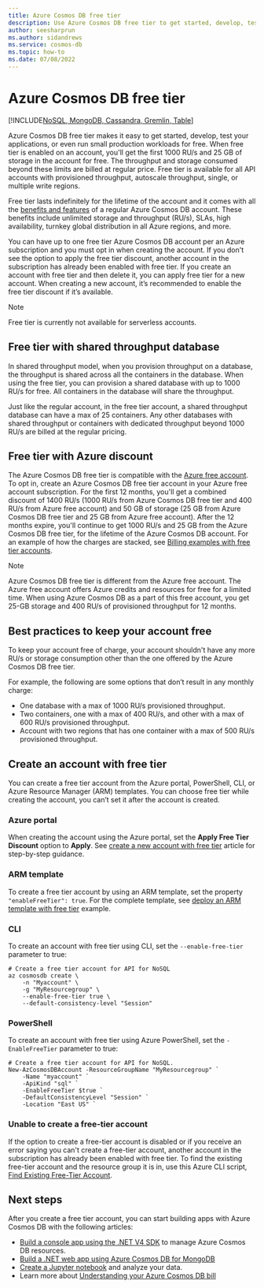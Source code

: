 ```yaml
---
title: Azure Cosmos DB free tier
description: Use Azure Cosmos DB free tier to get started, develop, test your applications. With free tier, you'll get the first 1000 RU/s and 25 GB of storage in the account for free.
author: seesharprun
ms.author: sidandrews
ms.service: cosmos-db
ms.topic: how-to
ms.date: 07/08/2022
---
```


# Azure Cosmos DB free tier

[!INCLUDE[NoSQL, MongoDB, Cassandra, Gremlin, Table](includes/appliesto-nosql-mongodb-cassandra-gremlin-table.md)]

Azure Cosmos DB free tier makes it easy to get started, develop, test your applications, or even run small production workloads for free. When free tier is enabled on an account, you'll get the first 1000 RU/s and 25 GB of storage in the account for free. The throughput and storage consumed beyond these limits are billed at regular price. Free tier is available for all API accounts with provisioned throughput, autoscale throughput, single, or multiple write regions.

Free tier lasts indefinitely for the lifetime of the account and it comes with all the [benefits and features](introduction.md#an-ai-database-that-is-reliable-and-flexible) of a regular Azure Cosmos DB account. These benefits include unlimited storage and throughput (RU/s), SLAs, high availability, turnkey global distribution in all Azure regions, and more.

You can have up to one free tier Azure Cosmos DB account per an Azure subscription and you must opt in when creating the account. If you don't see the option to apply the free tier discount, another account in the subscription has already been enabled with free tier. If you create an account with free tier and then delete it, you can apply free tier for a new account. When creating a new account, it’s recommended to enable the free tier discount if it’s available.

> [!NOTE]
> Free tier is currently not available for serverless accounts.

## Free tier with shared throughput database

In shared throughput model, when you provision throughput on a database, the throughput is shared across all the containers in the database. When using the free tier, you can provision a shared database with up to 1000 RU/s for free. All containers in the database will share the throughput.

Just like the regular account, in the free tier account, a shared throughput database can have a max of 25 containers.
Any other databases with shared throughput or containers with dedicated throughput beyond 1000 RU/s are billed at the regular pricing.

## Free tier with Azure discount

The Azure Cosmos DB free tier is compatible with the [Azure free account](optimize-dev-test.md#azure-free-account). To opt in, create an Azure Cosmos DB free tier account in your Azure free account subscription. For the first 12 months, you'll get a combined discount of 1400 RU/s (1000 RU/s from Azure Cosmos DB free tier and 400 RU/s from Azure free account) and 50 GB of storage (25 GB from Azure Cosmos DB free tier and 25 GB from Azure free account). After the 12 months expire, you'll continue to get 1000 RU/s and 25 GB from the Azure Cosmos DB free tier, for the lifetime of the Azure Cosmos DB account. For an example of how the charges are stacked, see [Billing examples with free tier accounts](understand-your-bill.md#azure-free-tier).

> [!NOTE]
> Azure Cosmos DB free tier is different from the Azure free account. The Azure free account offers Azure credits and resources for free for a limited time. When using Azure Cosmos DB as a part of this free account, you get 25-GB storage and 400 RU/s of provisioned throughput for 12 months.

## Best practices to keep your account free

To keep your account free of charge, your account shouldn't have any more RU/s or storage consumption other than the one offered by the Azure Cosmos DB free tier.

For example, the following are some options that don’t result in any monthly charge:

* One database with a max of 1000 RU/s provisioned throughput.
* Two containers, one with a max of 400 RU/s, and other with a max of 600 RU/s provisioned throughput.
* Account with two regions that has one container with a max of 500 RU/s provisioned throughput.

## Create an account with free tier

You can create a free tier account from the Azure portal, PowerShell, CLI, or Azure Resource Manager (ARM) templates. You can choose free tier while creating the account, you can’t set it after the account is created.

### Azure portal

When creating the account using the Azure portal, set the **Apply Free Tier Discount** option to **Apply**. See [create a new account with free tier](nosql/quickstart-portal.md) article for step-by-step guidance.

### ARM template

To create a free tier account by using an ARM template, set the property `"enableFreeTier": true`. For the complete template, see [deploy an ARM template with free tier](manage-with-templates.md#free-tier) example.

### CLI

To create an account with free tier using CLI, set the `--enable-free-tier` parameter to true:

```azurecli-interactive
# Create a free tier account for API for NoSQL
az cosmosdb create \
    -n "Myaccount" \
    -g "MyResourcegroup" \
    --enable-free-tier true \
    --default-consistency-level "Session"
```

### PowerShell

To create an account with free tier using Azure PowerShell, set the `-EnableFreeTier` parameter to true:

```powershell-interactive
# Create a free tier account for API for NoSQL. 
New-AzCosmosDBAccount -ResourceGroupName "MyResourcegroup" `
    -Name "myaccount" `
    -ApiKind "sql" `
    -EnableFreeTier $true `
    -DefaultConsistencyLevel "Session" `
    -Location "East US" `
```

### Unable to create a free-tier account

If the option to create a free-tier account is disabled or if you receive an error saying you can't create a free-tier account, another account in the subscription has already been enabled with free tier. To find the existing free-tier account and the resource group it is in, use this Azure CLI script, [Find Existing Free-Tier Account](scripts/cli/common/free-tier.md).

## Next steps

After you create a free tier account, you can start building apps with Azure Cosmos DB with the following articles:

* [Build a console app using the .NET V4 SDK](create-sql-api-dotnet-v4.md) to manage Azure Cosmos DB resources.
* [Build a .NET web app using Azure Cosmos DB for MongoDB](mongodb/create-mongodb-dotnet.md)
* [Create a Jupyter notebook](notebooks-overview.md) and analyze your data.
* Learn more about [Understanding your Azure Cosmos DB bill](understand-your-bill.md)
